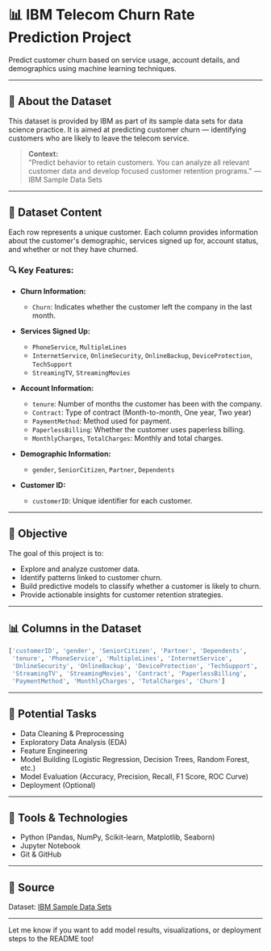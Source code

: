 
# 📊 IBM Telecom Churn Rate Prediction Project

Predict customer churn based on service usage, account details, and demographics using machine learning techniques.

---

## 📁 About the Dataset

This dataset is provided by IBM as part of its sample data sets for data science practice. It is aimed at predicting customer churn — identifying customers who are likely to leave the telecom service.

> **Context:**  
> "Predict behavior to retain customers. You can analyze all relevant customer data and develop focused customer retention programs." — IBM Sample Data Sets

---

## 🧾 Dataset Content

Each row represents a unique customer. Each column provides information about the customer's demographic, services signed up for, account status, and whether or not they have churned.

### 🔍 Key Features:

- **Churn Information:**
  - `Churn`: Indicates whether the customer left the company in the last month.

- **Services Signed Up:**
  - `PhoneService`, `MultipleLines`
  - `InternetService`, `OnlineSecurity`, `OnlineBackup`, `DeviceProtection`, `TechSupport`
  - `StreamingTV`, `StreamingMovies`

- **Account Information:**
  - `tenure`: Number of months the customer has been with the company.
  - `Contract`: Type of contract (Month-to-month, One year, Two year)
  - `PaymentMethod`: Method used for payment.
  - `PaperlessBilling`: Whether the customer uses paperless billing.
  - `MonthlyCharges`, `TotalCharges`: Monthly and total charges.

- **Demographic Information:**
  - `gender`, `SeniorCitizen`, `Partner`, `Dependents`

- **Customer ID:**
  - `customerID`: Unique identifier for each customer.

---

## 🧠 Objective

The goal of this project is to:
- Explore and analyze customer data.
- Identify patterns linked to customer churn.
- Build predictive models to classify whether a customer is likely to churn.
- Provide actionable insights for customer retention strategies.

---

## 📊 Columns in the Dataset

```python
['customerID', 'gender', 'SeniorCitizen', 'Partner', 'Dependents',
 'tenure', 'PhoneService', 'MultipleLines', 'InternetService',
 'OnlineSecurity', 'OnlineBackup', 'DeviceProtection', 'TechSupport',
 'StreamingTV', 'StreamingMovies', 'Contract', 'PaperlessBilling',
 'PaymentMethod', 'MonthlyCharges', 'TotalCharges', 'Churn']
```

---

## 📌 Potential Tasks

- Data Cleaning & Preprocessing
- Exploratory Data Analysis (EDA)
- Feature Engineering
- Model Building (Logistic Regression, Decision Trees, Random Forest, etc.)
- Model Evaluation (Accuracy, Precision, Recall, F1 Score, ROC Curve)
- Deployment (Optional)

---

## 🚀 Tools & Technologies

- Python (Pandas, NumPy, Scikit-learn, Matplotlib, Seaborn)
- Jupyter Notebook
- Git & GitHub

---

## 📂 Source

Dataset: [IBM Sample Data Sets](https://www.ibm.com/communities/analytics/watson-analytics-blog/)

---

Let me know if you want to add model results, visualizations, or deployment steps to the README too!
